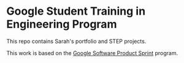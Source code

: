 # Google Student Training in Engineering Program

This repo contains Sarah's portfolio and STEP projects.

This work is based on the [Google Software Product Sprint](https://g.co/softwareproductsprint) program.